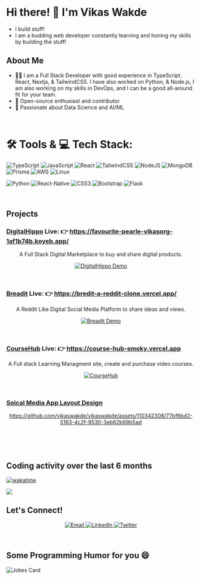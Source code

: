 # Hi there! 👋 I'm Vikas Wakde

- I build stuff! 
- I am a budding web developer constantly learning and honing my skills by building the stuff!

## About Me

- 👨‍💻 I am a Full Stack Developer with good experience in TypeScript, React, Nextjs, & TailwindCSS. I have also worked on Python, & Node.js, I am also working on my skills in DevOps, and I can be a good all-around fit for your team.
- 🌟 Open-source enthusiast and contributor
- 🚀 Passionate about Data Science and AI/ML

<br>

# 🛠 Tools & 💻 Tech Stack:

![TypeScript](https://img.shields.io/badge/typescript-%23007ACC.svg?style=for-the-badge&logo=typescript&logoColor=white)
![JavaScript](https://img.shields.io/badge/javascript-%23323330.svg?style=for-the-badge&logo=javascript&logoColor=%23F7DF1E) 
![React](https://img.shields.io/badge/react-%2320232a.svg?style=for-the-badge&logo=react&logoColor=%2361DAFB) 
![TailwindCSS](https://img.shields.io/badge/tailwindcss-FF6C37?style=for-the-badge&logo=tailwindcss&logoColor=white) 
![NodeJS](https://img.shields.io/badge/node.js-6DA55F?style=for-the-badge&logo=node.js&logoColor=white) 
![MongoDB](https://img.shields.io/badge/MongoDB-%234ea94b.svg?style=for-the-badge&logo=mongodb&logoColor=white) 
![Prisma](https://img.shields.io/badge/Prisma-3982CE?style=for-the-badge&logo=Prisma&logoColor=white)
![AWS](https://img.shields.io/badge/AWS-%23FF9900.svg?style=for-the-badge&logo=amazon-aws&logoColor=white)
![Linux](https://img.shields.io/badge/Linux-FCC624?style=for-the-badge&logo=linux&logoColor=black)

![Python](https://img.shields.io/badge/python-3670A0?style=for-the-badge&logo=python&logoColor=ffdd54)
![React-Native](https://img.shields.io/badge/react_native-%2320232a.svg?style=for-the-badge&logo=react&logoColor=%23F7DF1E) 
![CSS3](https://img.shields.io/badge/css3-%231572B6.svg?style=for-the-badge&logo=css3&logoColor=white) 
![Bootstrap](https://img.shields.io/badge/bootstrap-%23563D7C.svg?style=for-the-badge&logo=bootstrap&logoColor=white) 
![Flask](https://img.shields.io/badge/flask-%23000.svg?style=for-the-badge&logo=flask&logoColor=white)





<br>
      
## Projects

### <a href="https://github.com/vikaswakde/digitalHippo-0.4.2" target="_blank">DigitalHippo</a>  Live: 👉  https://favourite-pearle-vikasorg-1af1b74b.koyeb.app/

<div align='center'>
<p>
    A Full Stack Digital Marketplace to buy and share digital products.
</p>


[![DigitalHippo Demo](https://img.youtube.com/vi/4PuLug0JUkM/0.jpg)](https://www.youtube.com/watch?v=4PuLug0JUkM)
</div>

<br>



### <a href="https://github.com/vikaswakde/breadit" target="_blank">Breadit</a>  Live: 👉  https://bredit-a-reddit-clone.vercel.app/

<div align='center'>
<p>
    A Reddit Like Digital Social Media Platform to share ideas and views.
</p>
      
[![Breadit Demo](https://img.youtube.com/vi/Vrm3Fy-AFzY/0.jpg)](https://www.youtube.com/watch?v=Vrm3Fy-AFzY)
</div>

<br>


### <a href="https://github.com/vikaswakde/CourseHub" target="_blank">CourseHub</a>  Live: 👉  https://course-hub-smoky.vercel.app

<div align='center'>
<p>
    A Full stack Learning Managment site, create and purchase video courses.
</p>
      
[![CourseHub](https://img.youtube.com/vi/TQz6MoFk9KQ/0.jpg)](https://www.youtube.com/watch?v=TQz6MoFk9KQ)
</div>

<br>


### <a href="https://github.com/vikaswakde/chat-ui" target="_blank">Soical Media App Layout Design</a>

<div align='center'>

 https://github.com/vikaswakde/vikaswakde/assets/110342308/77bf6bd2-5163-4c2f-9530-3eb62b69b5ad

 </div>


<br>

<br>

<br>



## Coding activity over the last 6 months

[![wakatime](https://wakatime.com/badge/user/e0924061-b0ef-42bd-ae36-7f85d3424693.svg)](https://wakatime.com/@vikaswakde)

<img align="center" src="https://wakatime.com/share/@vikaswakde/8623fd3d-2424-4de9-a61f-7537d6837d4a.svg"/>

<br>


## Let's Connect!

<p align="center">
  <a href="mailto:vikaswakdepc@gmail.com">
    <img src="https://img.shields.io/badge/Email-vikaswakdepc%40gmail.com-red?style=flat-square&logo=gmail" alt="Email">
  </a>
  <a href="https://www.linkedin.com/in/vikas-wakde-a7b1b6227/">
    <img src="https://img.shields.io/badge/LinkedIn-Vikas%20Wakde-blue?style=flat-square&logo=linkedin" alt="LinkedIn">
  </a>
  <a href="https://twitter.com/vikaswakdeos">
    <img src="https://img.shields.io/badge/Twitter-vikaswakdeos-blue?style=flat-square&logo=twitter" alt="Twitter">
  </a>
</p>

<br>

## Some Programming Humor for you :smile:

![Jokes Card](https://readme-jokes.vercel.app/api?theme=dark)

<br>
